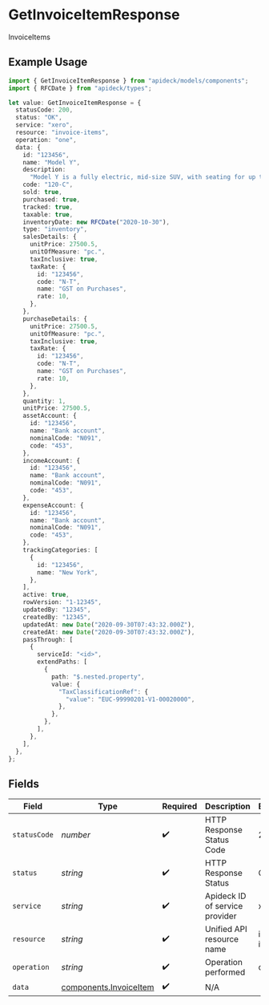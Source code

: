 # GetInvoiceItemResponse

InvoiceItems

## Example Usage

```typescript
import { GetInvoiceItemResponse } from "apideck/models/components";
import { RFCDate } from "apideck/types";

let value: GetInvoiceItemResponse = {
  statusCode: 200,
  status: "OK",
  service: "xero",
  resource: "invoice-items",
  operation: "one",
  data: {
    id: "123456",
    name: "Model Y",
    description:
      "Model Y is a fully electric, mid-size SUV, with seating for up to seven, dual motor AWD and unparalleled protection.",
    code: "120-C",
    sold: true,
    purchased: true,
    tracked: true,
    taxable: true,
    inventoryDate: new RFCDate("2020-10-30"),
    type: "inventory",
    salesDetails: {
      unitPrice: 27500.5,
      unitOfMeasure: "pc.",
      taxInclusive: true,
      taxRate: {
        id: "123456",
        code: "N-T",
        name: "GST on Purchases",
        rate: 10,
      },
    },
    purchaseDetails: {
      unitPrice: 27500.5,
      unitOfMeasure: "pc.",
      taxInclusive: true,
      taxRate: {
        id: "123456",
        code: "N-T",
        name: "GST on Purchases",
        rate: 10,
      },
    },
    quantity: 1,
    unitPrice: 27500.5,
    assetAccount: {
      id: "123456",
      name: "Bank account",
      nominalCode: "N091",
      code: "453",
    },
    incomeAccount: {
      id: "123456",
      name: "Bank account",
      nominalCode: "N091",
      code: "453",
    },
    expenseAccount: {
      id: "123456",
      name: "Bank account",
      nominalCode: "N091",
      code: "453",
    },
    trackingCategories: [
      {
        id: "123456",
        name: "New York",
      },
    ],
    active: true,
    rowVersion: "1-12345",
    updatedBy: "12345",
    createdBy: "12345",
    updatedAt: new Date("2020-09-30T07:43:32.000Z"),
    createdAt: new Date("2020-09-30T07:43:32.000Z"),
    passThrough: [
      {
        serviceId: "<id>",
        extendPaths: [
          {
            path: "$.nested.property",
            value: {
              "TaxClassificationRef": {
                "value": "EUC-99990201-V1-00020000",
              },
            },
          },
        ],
      },
    ],
  },
};
```

## Fields

| Field                                                            | Type                                                             | Required                                                         | Description                                                      | Example                                                          |
| ---------------------------------------------------------------- | ---------------------------------------------------------------- | ---------------------------------------------------------------- | ---------------------------------------------------------------- | ---------------------------------------------------------------- |
| `statusCode`                                                     | *number*                                                         | :heavy_check_mark:                                               | HTTP Response Status Code                                        | 200                                                              |
| `status`                                                         | *string*                                                         | :heavy_check_mark:                                               | HTTP Response Status                                             | OK                                                               |
| `service`                                                        | *string*                                                         | :heavy_check_mark:                                               | Apideck ID of service provider                                   | xero                                                             |
| `resource`                                                       | *string*                                                         | :heavy_check_mark:                                               | Unified API resource name                                        | invoice-items                                                    |
| `operation`                                                      | *string*                                                         | :heavy_check_mark:                                               | Operation performed                                              | one                                                              |
| `data`                                                           | [components.InvoiceItem](../../models/components/invoiceitem.md) | :heavy_check_mark:                                               | N/A                                                              |                                                                  |